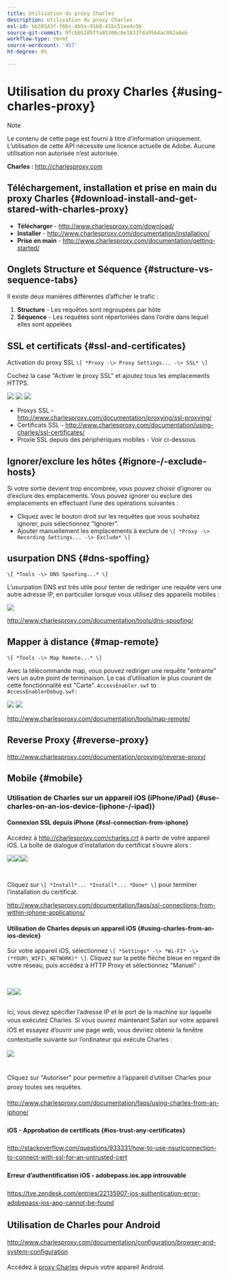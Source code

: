 ```yaml
---
title: Utilisation du proxy Charles
description: Utilisation du proxy Charles
exl-id: bb38543f-f6bc-4b5a-91b8-41bc51ee4c56
source-git-commit: 9fcbb5285ffa85306c0e18337da9564ac862a6eb
workflow-type: tm+mt
source-wordcount: '457'
ht-degree: 0%

---
```


# Utilisation du proxy Charles {#using-charles-proxy}

>[!NOTE]
>
>Le contenu de cette page est fourni à titre d’information uniquement. L’utilisation de cette API nécessite une licence actuelle de Adobe. Aucune utilisation non autorisée n’est autorisée.


**Charles :** <http://charlesproxy.com>


## Téléchargement, installation et prise en main du proxy Charles {#download-install-and-get-stared-with-charles-proxy}

- **Télécharger** - <http://www.charlesproxy.com/download/>
- **Installer** - <http://www.charlesproxy.com/documentation/installation/>
- **Prise en main** - <http://www.charlesproxy.com/documentation/getting-started/>


## Onglets Structure et Séquence {#structure-vs-sequence-tabs}

Il existe deux manières différentes d’afficher le trafic :

1. **Structure** - Les requêtes sont regroupées par hôte
1. **Séquence** - Les requêtes sont répertoriées dans l’ordre dans lequel elles sont appelées


## SSL et certificats {#ssl-and-certificates}

Activation du proxy SSL `\[ *Proxy -\> Proxy Settings... -\> SSL* \]`

Cochez la case &quot;Activer le proxy SSL&quot; et ajoutez tous les emplacements HTTPS.


![](https://dzf8vqv24eqhg.cloudfront.net/userfiles/258/326/ckfinder/images/ProxySettings.PNG) ![](https://dzf8vqv24eqhg.cloudfront.net/userfiles/258/326/ckfinder/images/SSLSettings.PNG) ![](https://dzf8vqv24eqhg.cloudfront.net/userfiles/258/326/ckfinder/images/AddHttpsLocations.PNG)



- Proxys SSL - <http://www.charlesproxy.com/documentation/proxying/ssl-proxying/>
- Certificats SSL - <http://www.charlesproxy.com/documentation/using-charles/ssl-certificates/>
- Proxie SSL depuis des périphériques mobiles - Voir ci-dessous.


## Ignorer/exclure les hôtes {#ignore-/-exclude-hosts}

Si votre sortie devient trop encombrée, vous pouvez choisir d’ignorer ou d’exclure des emplacements. Vous pouvez ignorer ou exclure des emplacements en effectuant l’une des opérations suivantes :

- Cliquez avec le bouton droit sur les requêtes que vous souhaitez ignorer, puis sélectionnez &quot;Ignorer&quot;.
- Ajouter manuellement les emplacements à exclure de `\[ *Proxy -\> Recording Settings... -\> Exclude* \]`


## usurpation DNS {#dns-spoffing}

`\[ *Tools -\> DNS Spoofing...* \]`



L’usurpation DNS est très utile pour tenter de rediriger une requête vers une autre adresse IP, en particulier lorsque vous utilisez des appareils mobiles :

![](https://dzf8vqv24eqhg.cloudfront.net/userfiles/258/326/ckfinder/images/DNSSpoofing.PNG)

<http://www.charlesproxy.com/documentation/tools/dns-spoofing/>


## Mapper à distance {#map-remote}

`\[ *Tools -\> Map Remote...* \]`



Avec la télécommande map, vous pouvez rediriger une requête &quot;entrante&quot; vers un autre point de terminaison. Le cas d’utilisation le plus courant de cette fonctionnalité est &quot;Carte&quot;. `AccessEnabler.swf` to `AccessEnablerDebug.swf:`

![](https://dzf8vqv24eqhg.cloudfront.net/userfiles/258/326/ckfinder/images/MapRemote.PNG) ![](https://dzf8vqv24eqhg.cloudfront.net/userfiles/258/326/ckfinder/images/MapRemoteAdd.PNG)

<http://www.charlesproxy.com/documentation/tools/map-remote/>



## Reverse Proxy {#reverse-proxy}

<http://www.charlesproxy.com/documentation/proxying/reverse-proxy/>

## Mobile {#mobile}

### Utilisation de Charles sur un appareil iOS (iPhone/iPad) {#use-charles-on-an-ios-device-(iphone-/-ipad)}

#### Connexion SSL depuis iPhone {#ssl-connection-from-iphone}

Accédez à <http://charlesproxy.com/charles.crt> à partir de votre appareil iOS.  La boîte de dialogue d’installation du certificat s’ouvre alors :

![](https://dzf8vqv24eqhg.cloudfront.net/userfiles/258/326/ckfinder/images/iOSDeviceSSLCertificate1\(1\).PNG)![](https://dzf8vqv24eqhg.cloudfront.net/userfiles/258/326/ckfinder/images/iOSDeviceSSLCertificate2\(1\).PNG)![](https://dzf8vqv24eqhg.cloudfront.net/userfiles/258/326/ckfinder/images/iOSDeviceSSLCertificate3.PNG)

</br>

Cliquez sur `\[ *Install*... *Install*... *Done* \]` pour terminer l’installation du certificat.

<http://www.charlesproxy.com/documentation/faqs/ssl-connections-from-within-iphone-applications/>



#### Utilisation de Charles depuis un appareil iOS {#using-charles-from-an-ios-device}

Sur votre appareil iOS, sélectionnez `\[ *Settings* -\> *Wi-FI* -\> (*YOUR\_WIFI\_NETWORK)* \]`. Cliquez sur la petite flèche bleue en regard de votre réseau, puis accédez à HTTP Proxy et sélectionnez &quot;Manuel&quot; :


</br>

![](https://dzf8vqv24eqhg.cloudfront.net/userfiles/258/326/ckfinder/images/iOSDeviceManualProxy1.png)![](https://dzf8vqv24eqhg.cloudfront.net/userfiles/258/326/ckfinder/images/iOSDeviceManualProxy2.PNG)


</br>
Ici, vous devez spécifier l’adresse IP et le port de la machine sur laquelle vous exécutez Charles. <span style="line-height: 1.6em;">Si vous ouvrez maintenant Safari sur votre appareil iOS et essayez d’ouvrir une page web, vous devriez obtenir la fenêtre contextuelle suivante sur l’ordinateur qui exécute Charles :

</br>

![](https://dzf8vqv24eqhg.cloudfront.net/userfiles/258/326/ckfinder/images/iOSDeviceManualProxy3.PNG)

</br>
Cliquez sur "Autoriser" pour permettre à l’appareil d’utiliser Charles pour proxy toutes ses requêtes.

<http://www.charlesproxy.com/documentation/faqs/using-charles-from-an-iphone/>


#### iOS - Approbation de certificats {#ios-trust-any-certificates}

<http://stackoverflow.com/questions/933331/how-to-use-nsurlconnection-to-connect-with-ssl-for-an-untrusted-cert>

#### Erreur d’authentification iOS - adobepass.ios.app introuvable

<https://tve.zendesk.com/entries/22135907-ios-authentication-error-adobepass-ios-app-cannot-be-found>


## Utilisation de Charles pour Android

<http://www.charlesproxy.com/documentation/configuration/browser-and-system-configuration>


Accédez à [proxy Charles](http://charlesproxy.com/charles.crt) depuis votre appareil Android.
